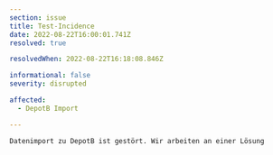 ```yaml
---
section: issue
title: Test-Incidence
date: 2022-08-22T16:00:01.741Z
resolved: true

resolvedWhen: 2022-08-22T16:18:08.846Z

informational: false
severity: disrupted

affected:
  - DepotB Import

---
```


    Datenimport zu DepotB ist gestört. Wir arbeiten an einer Lösung
